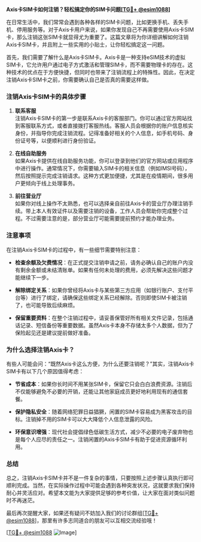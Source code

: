 **Axis卡SIM卡如何注销？轻松搞定你的SIM卡问题[[TG💪+ @esim1088](https://t.me/s/esim1088)]**

在日常生活中，我们常常会遇到各种各样的SIM卡问题，比如更换手机、丢失手机、停用服务等。对于Axis卡用户来说，如果你发现自己不再需要使用Axis卡SIM卡，那么注销这张SIM卡就显得尤为重要了。这篇文章将为你详细讲解如何注销Axis卡SIM卡，并且附上一些实用的小贴士，让你轻松搞定这一问题。

首先，我们需要了解什么是Axis卡SIM卡。Axis卡是一种支持eSIM技术的虚拟SIM卡，它允许用户通过电子方式激活和管理SIM卡，而不需要物理卡的存在。这种技术的优点在于方便快捷，但同时也带来了注销流程上的特殊性。因此，在决定注销Axis卡SIM卡之前，你需要确认自己是否真的需要这样做。

### 注销Axis卡SIM卡的具体步骤

1. **联系客服**  
   注销Axis卡SIM卡的第一步是联系Axis卡的客服部门。你可以通过官方网站找到客服联系方式，或者直接拨打客服热线。客服人员会根据你的账户信息核实身份，并指导你完成注销流程。记得准备好相关的个人信息，如手机号码、身份证号等，以便顺利进行身份验证。

2. **在线自助服务**  
   如果Axis卡提供在线自助服务功能，你可以登录到他们的官方网站或应用程序中进行操作。通常情况下，你需要输入SIM卡的相关信息（例如IMSI号码），然后按照提示完成注销请求。这种方式更加便捷，尤其是在疫情期间，很多用户更倾向于线上处理事务。

3. **前往营业厅**  
   如果你对线上操作不太熟悉，也可以选择亲自前往Axis卡的营业厅办理注销手续。带上本人有效证件以及需要注销的设备，工作人员会帮助你完成整个过程。不过需要注意的是，部分营业厅可能需要提前预约才能办理业务。

### 注意事项

在注销Axis卡SIM卡的过程中，有一些细节需要特别注意：

- **检查余额及欠费情况**：在正式提交注销申请之前，请务必确认自己的账户内没有剩余金额或未结清账单。如果有任何未处理的费用，必须先解决这些问题才能继续下一步。
  
- **解除绑定关系**：如果你曾经将Axis卡与某些第三方应用（如银行账户、支付平台等）进行了绑定，请确保这些绑定关系已经解除。否则即使SIM卡被注销了，也可能导致后续麻烦。

- **保留重要资料**：在整个注销过程中，请妥善保管好所有相关文件记录，包括通话记录、短信备份等重要数据。虽然Axis卡本身不存储太多个人数据，但为了保险起见还是建议提前做好准备。

### 为什么选择注销Axis卡？

有些人可能会问：“既然Axis卡这么方便，为什么还要注销呢？”其实，注销Axis卡SIM卡有以下几个原因值得考虑：

- **节省成本**：如果你长时间不用某张SIM卡，保留它只会白白浪费资源。注销后不仅能够避免不必要的开销，还能让其他家庭成员更好地利用现有的通信套餐。
  
- **保护隐私安全**：随着网络犯罪日益猖獗，闲置的SIM卡容易成为黑客攻击的目标。注销掉不用的SIM卡可以大大降低个人信息泄露的风险。

- **环保意识增强**：现代社会提倡绿色低碳生活方式，减少不必要的电子废弃物也是每个人应尽的责任之一。注销闲置的Axis卡SIM卡有助于促进资源循环利用。

### 总结

总之，注销Axis卡SIM卡并不是一件复杂的事情，只要按照上述步骤认真执行即可顺利完成。当然，在实际操作过程中可能会遇到各种突发状况，这就要求我们保持耐心并灵活应对。希望本文能为大家提供足够的参考价值，让大家在面对类似问题时不再迷茫。

最后再次提醒大家，如果还有疑问不妨加入我们的讨论群组[[TG💪+ @esim1088](https://t.me/s/esim1088)]，那里有许多志同道合的朋友可以互相交流经验哦！  

[[TG💪+ @esim1088](https://t.me/s/esim1088) ![Image](https://i.postimg.cc/4NQfJmqS/Snipaste-2025-05-13-00-14-12.png)]